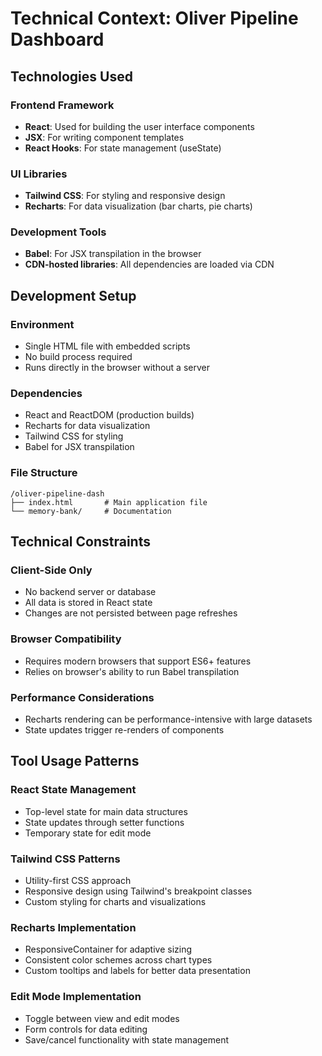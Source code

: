 # Technical Context: Oliver Pipeline Dashboard

## Technologies Used

### Frontend Framework
- **React**: Used for building the user interface components
- **JSX**: For writing component templates
- **React Hooks**: For state management (useState)

### UI Libraries
- **Tailwind CSS**: For styling and responsive design
- **Recharts**: For data visualization (bar charts, pie charts)

### Development Tools
- **Babel**: For JSX transpilation in the browser
- **CDN-hosted libraries**: All dependencies are loaded via CDN

## Development Setup

### Environment
- Single HTML file with embedded scripts
- No build process required
- Runs directly in the browser without a server

### Dependencies
- React and ReactDOM (production builds)
- Recharts for data visualization
- Tailwind CSS for styling
- Babel for JSX transpilation

### File Structure
```
/oliver-pipeline-dash
├── index.html       # Main application file
└── memory-bank/     # Documentation
```

## Technical Constraints

### Client-Side Only
- No backend server or database
- All data is stored in React state
- Changes are not persisted between page refreshes

### Browser Compatibility
- Requires modern browsers that support ES6+ features
- Relies on browser's ability to run Babel transpilation

### Performance Considerations
- Recharts rendering can be performance-intensive with large datasets
- State updates trigger re-renders of components

## Tool Usage Patterns

### React State Management
- Top-level state for main data structures
- State updates through setter functions
- Temporary state for edit mode

### Tailwind CSS Patterns
- Utility-first CSS approach
- Responsive design using Tailwind's breakpoint classes
- Custom styling for charts and visualizations

### Recharts Implementation
- ResponsiveContainer for adaptive sizing
- Consistent color schemes across chart types
- Custom tooltips and labels for better data presentation

### Edit Mode Implementation
- Toggle between view and edit modes
- Form controls for data editing
- Save/cancel functionality with state management
